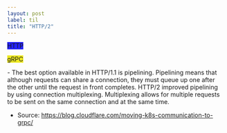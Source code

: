 ```yaml
---
layout: post
label: til
title: "HTTP/2"
---
```


<p>
  
  <span class="issue-label" style="background-color: #2423F8">HTTP</span>
  
  <span class="issue-label" style="background-color: #EEE921">gRPC</span>
  
</p>
- The best option available in HTTP/1.1 is pipelining. Pipelining means that although requests can share a connection, they must queue up one after the other until the request in front completes. HTTP/2 improved pipelining by using connection multiplexing. Multiplexing allows for multiple requests to be sent on the same connection and at the same time.

- Source: https://blog.cloudflare.com/moving-k8s-communication-to-grpc/

